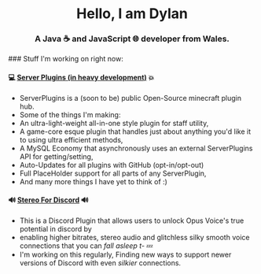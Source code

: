 <h1 align="center">Hello, I am Dylan</h1>
<h3 align="center">A Java ☕ and JavaScript 🌐 developer from Wales.</h3>
### Stuff I'm working on right now:

#### 💻 [Server Plugins (in heavy development)](https://github.com/DDJThings/ServerCore) 💥
* ServerPlugins is a (soon to be) public Open-Source minecraft plugin hub.
* Some of the things I'm making:
* An ultra-light-weight all-in-one style plugin for staff utility,
* A game-core esque plugin that handles just about anything you'd like it to using ultra efficient methods,
* A MySQL Economy that asynchronously uses an external ServerPlugins API for getting/setting,
* Auto-Updates for all plugins with GitHub (opt-in/opt-out)
* Full PlaceHolder support for all parts of any ServerPlugin,
* And many more things I have yet to think of :)


#### 🔊 [Stereo For Discord](https://github.com/DDJThings/Stereo-for-discord) 🔊
* This is a Discord Plugin that allows users to unlock Opus Voice's true potential in discord by
* enabling higher bitrates, stereo audio and glitchless silky smooth voice connections that you can *fall asleep t-* 💤
* I'm working on this regularly, Finding new ways to support newer versions of Discord with even *silkier* connections.
